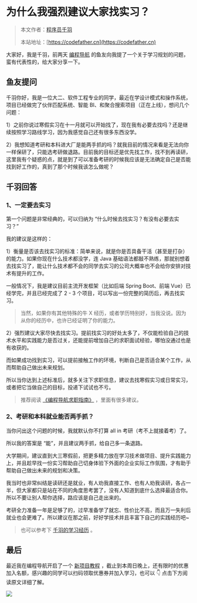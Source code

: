 # 为什么我强烈建议大家找实习？

> 本文作者：[程序员千羽](https://yuyuanweb.feishu.cn/wiki/Abldw5WkjidySxkKxU2cQdAtnah)
>
> 本站地址：[https://codefather.cn](https://codefather.cn)

大家好，我是千羽，前两天 [编程导航](https://mp.weixin.qq.com/s/eNjauC-3361z-l7fy3VssA) 的鱼友向我提了一个关于学习规划的问题，蛮有代表性的，给大家分享一下。



## 鱼友提问

千羽你好，我是一位大二、软件工程专业的同学，最近在学设计模式和操作系统，项目已经做完了伙伴匹配系统、智能 BI、和聚合搜索项目（正在上线），想问几个问题：

1）之前你说过寒假实习在十一月就可以开始找了，现在我有必要去找吗？还是继续按照学习路线学习，因为我感觉自己还有很多东西没学。

2）我想知道考研和本科进大厂是能两手抓的吗？就我目前的情况来看是无法向你一样保研了，只能选考研做退路。目前我的目标还是优先找工作，找不到再读研，这里我有个疑惑的点，就是到了可以准备考研的时候我应该是无法确定自己是否能找到好工作的，真到了那个时候我该怎么做呢？



## 千羽回答

### 1、一定要去实习

第一个问题是非常经典的，可以归纳为 “什么时候去找实习？有没有必要去实习？”

我的建议是这样的：

1）衡量是否该去找实习的标准：简单来说，就是你是否具备干活（甚至是打杂）的能力。如果你现在什么技术都没学，连 Java 基础语法都敲不熟练，那就别想着去找实习了，能让什么技术都不会的同学去实习的公司大概率也不会给你安排对技术有提升的工作。

一般情况下，我是建议目前主流开发框架（比如后端 Spring Boot、前端 Vue）已经学完，并且已经完成了 2 - 3 个项目，可以写出一份完整的简历后，再去找实习。

> 当然，如果你有其他特殊的牛 X 经历，或者学历特别好，当我没说。因为从你的经历中，也许已经证明了你的能力。



2）强烈建议大家尽快去找实习。提前找实习的好处太多了，不仅能检验自己的技术水平和实践能力是否过关，还能提前增加自己的求职面试经验，哪怕没通过也是有收获的。

而如果成功找到实习，可以提前接触工作的环境，判断自己是否适合某个工作，从而帮助自己做出未来规划。

所以当你达到上述标准后，就多关注下求职信息，建议去找寒假实习或日常实习，或者把它当做自己的目标，投递下试试也不亏。

> 推荐阅读 [《编程导航求职指南》](https://mp.weixin.qq.com/s?__biz=MzI1NDczNTAwMA==&mid=2247551861&idx=2&sn=3c5034fde6be66ee8f2b126972e7940b&chksm=e9c2ec82deb565945b593bd065fafc3140c687e757d830ca3d9ee5be40cde4eee5be19aa6dd7&token=254196216&lang=zh_CN#rd) ，里面有很多建议。



### 2、考研和本科就业能否两手抓？

当你问出这个问题的时候，我就默认你不打算 all in 考研（考不上就接着考）了。

所以我的答案是 “能”，并且建议两手抓，给自己多一条退路。

大学期间，建议直到大三寒假前，把更多精力放在学习技术做项目、提升实践能力上，并且趁早找一份实习帮助自己切身体验下外面的企业实际工作氛围，才有助于帮助自己做出未来的规划和决策。

我当时也非常纠结是读研还是就业，有人劝我直接工作、也有人劝我读研，各占一半，但大家都只是站在不同的角度思考罢了，没有人知道到底什么选择最适合你。所以不要让别人帮你选择，路应该是自己走出来的。

考研全力准备一年是足够了的，过早准备学了就忘、性价比不高，而且万一失利后就业也会更难了。所以建议在那之前，好好学技术并且丰富下自己的实践经历吧~

> 也可以参考下 [千羽的学习经历](https://mp.weixin.qq.com/s/Nc7Ee2UyrPg6hGseQUCzeg) 。



## 最后

最近我在编程导航开启了一个 [新项目教程](https://mp.weixin.qq.com/s?__biz=MzI1NDczNTAwMA==&mid=2247551946&idx=1&sn=7ee030c1be17de5ec94565f8976ef69a&chksm=e9c2ec3ddeb5652b0b2c15075d7d01e7286fdcf3f6ee6dcb3d720e44a76dc40bde5998b49a70&token=254196216&lang=zh_CN#rd) ，截止到本周日晚上，还有限时的优惠加入名额，感兴趣的同学可以扫码领取优惠券并加入学习，也可以 👇 点击下方阅读原文详细了解。

![](https://pic.yupi.icu/1/%E6%96%B0%E4%BD%8E%E4%BB%A3%E7%A0%81%E9%A1%B9%E7%9B%AE%E6%98%BE%E7%A4%BA%E7%89%B9%E6%83%A0.png)




